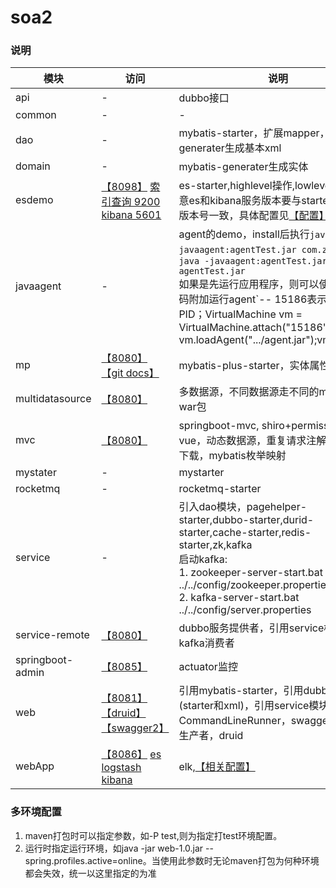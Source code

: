 # soa2
### 说明
|模块|访问|说明|
|---|---|---|
|api|-|dubbo接口|
|common|-|-|
|dao|-|mybatis-starter，扩展mapper，mybatis-generater生成基本xml|
|domain|-|mybatis-generater生成实体|
|esdemo|[【8098】](http://localhost:8098/test/findAll) [索引查询 9200](http://127.0.0.1:9200/student_index/_search?q=思想&pretty=true) [kibana 5601](http://127.0.0.1:5601)|es-starter,highlevel操作,lowlevel操作。注意es和kibana服务版本要与starter引用的es版本号一致，具体配置见[【配置】](./esdemo/README.MD)|
|javaagent|-|agent的demo，install后执行`java -javaagent:agentTest.jar com.zjy.App`或`java -javaagent:agentTest.jar -jar agentTest.jar`<br>如果是先运行应用程序，则可以使用这些代码附加运行agent`-- 15186表示目标进程的PID；VirtualMachine vm = VirtualMachine.attach("15186");  vm.loadAgent(".../agent.jar");vm.detach();|
|mp|[【8080】](http://localhost:8080) [【git docs】](https://gitee.com/baomidou/mybatisplus-spring-boot)|mybatis-plus-starter，实体属性枚举|
|multidatasource|[【8080】](http://localhost:8080)|多数据源，不同数据源走不同的mapper；打war包|
|mvc|[【8080】](http://localhost:8080)|springboot-mvc, shiro+permission，vue，动态数据源，重复请求注解，大数据量下载，mybatis枚举映射|
|mystater|-|mystarter|
|rocketmq|-|rocketmq-starter|
|service|-|引入dao模块，pagehelper-starter,dubbo-starter,durid-starter,cache-starter,redis-starter,zk,kafka<br>启动kafka:<br>1. zookeeper-server-start.bat ../../config/zookeeper.properties<br>2. kafka-server-start.bat ../../config/server.properties|
|service-remote|[【8080】](http://localhost:8080)|dubbo服务提供者，引用service模块，kafka消费者|
|springboot-admin|[【8085】](http://localhost:8085)|actuator监控|
|web|[【8081】](http://localhost:8081) [【druid】](http://localhost:8081/druid) [【swagger2】](http://localhost:8081/swagger-ui.html)|引用mybatis-starter，引用dubbo服务(starter和xml)，引用service模块，CommandLineRunner，swagger2, kafka生产者，druid|
|webApp|[【8086】](http://localhost:8086/index) [es](http://127.0.0.1:9200) [logstash](http://127.0.0.1:9600) [kibana](http://127.0.0.1:5601)|elk,[【相关配置】](./webApp/README.MD)|

### 多环境配置
1. maven打包时可以指定参数，如-P test,则为指定打test环境配置。
2. 运行时指定运行环境，如java -jar web-1.0.jar --spring.profiles.active=online。当使用此参数时无论maven打包为何种环境都会失效，统一以这里指定的为准
